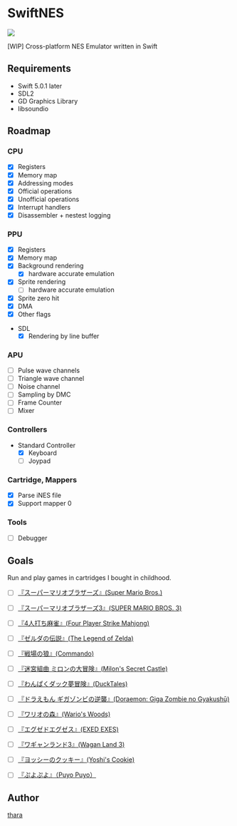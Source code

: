 # SwiftNES

![](https://github.com/thara/SwiftNES/workflows/Swift/badge.svg)

[WIP] Cross-platform NES Emulator written in Swift

## Requirements

- Swift 5.0.1 later
- SDL2
- GD Graphics Library
- libsoundio

## Roadmap

### CPU

- [x] Registers
- [x] Memory map
- [x] Addressing modes
- [x] Official operations
- [x] Unofficial operations
- [x] Interrupt handlers
- [x] Disassembler + nestest logging

### PPU

- [x] Registers
- [x] Memory map
- [x] Background rendering
  - [x] hardware accurate emulation
- [x] Sprite rendering
  - [ ] hardware accurate emulation
- [x] Sprite zero hit
- [x] DMA
- [x] Other flags
- SDL
  - [x] Rendering by line buffer

### APU

- [ ] Pulse wave channels
- [ ] Triangle wave channel
- [ ] Noise channel
- [ ] Sampling by DMC
- [ ] Frame Counter
- [ ] Mixer

### Controllers

- Standard Controller
  - [x] Keyboard
  - [ ] Joypad
  
### Cartridge, Mappers

- [x] Parse iNES file
- [x] Support mapper 0

### Tools

- [ ] Debugger


## Goals

Run and play games in cartridges I bought in childhood.

- [ ] [『スーパーマリオブラザーズ』(Super Mario Bros.) ](https://ja.wikipedia.org/wiki/スーパーマリオブラザーズ)
- [ ] [『スーパーマリオブラザーズ3』(SUPER MARIO BROS. 3)](https://ja.wikipedia.org/wiki/スーパーマリオブラザーズ3)
- [ ] [『4人打ち麻雀』(Four Player Strike Mahjong)](https://ja.wikipedia.org/wiki/ジャン狂)
- [ ] [『ゼルダの伝説』(The Legend of Zelda)](https://ja.wikipedia.org/wiki/ゼルダの伝説)
- [ ] [『戦場の狼』(Commando)](https://ja.wikipedia.org/wiki/戦場の狼)
- [ ] [『迷宮組曲 ミロンの大冒険』(Milon's Secret Castle)](https://ja.wikipedia.org/wiki/迷宮組曲_ミロンの大冒険)
- [ ] [『わんぱくダック夢冒険』(DuckTales)](https://en.wikipedia.org/wiki/DuckTales_(video_game))
- [ ] [『ドラえもん ギガゾンビの逆襲』(Doraemon: Giga Zombie no Gyakushū)](https://ja.wikipedia.org/wiki/ドラえもん_ギガゾンビの逆襲)
- [ ] [『ワリオの森』(Wario's Woods)](https://ja.wikipedia.org/wiki/ワリオの森)
- [ ] [『エグゼドエグゼス』(EXED EXES)](https://ja.wikipedia.org/wiki/エグゼドエグゼス)
- [ ] [『ワギャンランド3』(Wagan Land 3)](https://ja.wikipedia.org/wiki/ワギャンランド#ワギャンランド3)
- [ ] [『ヨッシーのクッキー』(Yoshi's Cookie)](https://ja.wikipedia.org/wiki/ヨッシーのクッキー)

- [ ] [『ぷよぷよ』（Puyo Puyo）](https://ja.wikipedia.org/wiki/ぷよぷよ)

## Author

[thara](https://thara.jp)
